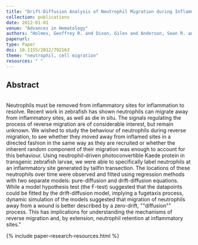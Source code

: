 ```yaml
---
title: "Drift-Diffusion Analysis of Neutrophil Migration during Inflammation Resolution in a Zebrafish Model"
collection: publications
date: 2012-01-01
venue: "Advances in Hematology"
authors: "Holmes, Geoffrey R. and Dixon, Giles and Anderson, Sean R. and Reyes-Aldasoro, Constantino Carlos and Elks, Philip M. and Billings, Stephen A. and Whyte, Moira K. B. and Kadirkamanathan, Visakan and Renshaw, Stephen A."
paperurl:
type: Paper
doi: 10.1155/2012/792163
theme: "neutrophil, cell migration"
resources: " "
---
```

<h2> Abstract </h2>   <br>  Neutrophils must be removed from inflammatory sites for inflammation to resolve. Recent work in zebrafish has shown neutrophils can migrate away from inflammatory sites, as well as die in situ. The signals regulating the process of reverse migration are of considerable interest, but remain unknown. We wished to study the behaviour of neutrophils during reverse migration, to see whether they moved away from inflamed sites in a directed fashion in the same way as they are recruited or whether the inherent random component of their migration was enough to account for this behaviour. Using neutrophil-driven photoconvertible Kaede protein in transgenic zebrafish larvae, we were able to specifically label neutrophils at an inflammatory site generated by tailfin transection. The locations of these neutrophils over time were observed and fitted using regression methods with two separate models: pure-diffusion and drift-diffusion equations. While a model hypothesis test (the F-test) suggested that the datapoints could be fitted by the drift-diffusion model, implying a fugetaxis process, dynamic simulation of the models suggested that migration of neutrophils away from a wound is better described by a zero-drift, ""diffusion"" process. This has implications for understanding the mechanisms of reverse migration and, by extension, neutrophil retention at inflammatory sites."

{% include paper-research-resources.html %}
